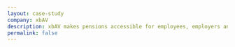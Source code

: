 ```yaml
---
layout: case-study
company: xbAV
description: xbAV makes pensions accessible for employees, employers and agents. They approached simplabs when they were looking for support releasing a number of critical features. Our technology experts joined xbAV’s internal team, increasing the available workforce while boosting their expertise.
permalink: false
---
```

